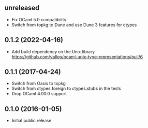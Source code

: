 unreleased
------------------
* Fix OCaml 5.0 compatibility
* Switch from topkg to Dune and use Dune 3 features for ctypes

0.1.2 (2022-04-16)
------------------
* Add build dependency on the Unix library
  https://github.com/yallop/ocaml-unix-type-representations/pull/6

0.1.1 (2017-04-24)
------------------
* Switch from Oasis to topkg
* Switch from ctypes.foreign to ctypes.stubs in the tests
* Drop OCaml 4.00.0 support

0.1.0 (2016-01-05)
------------------
* Initial public release
